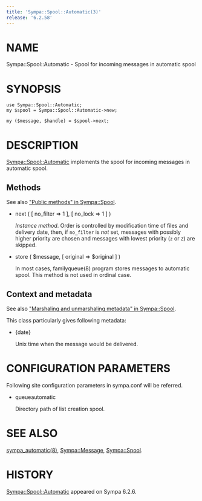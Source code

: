 ```yaml
---
title: 'Sympa::Spool::Automatic(3)'
release: '6.2.58'
---
```


# NAME

Sympa::Spool::Automatic - Spool for incoming messages in automatic spool

# SYNOPSIS

    use Sympa::Spool::Automatic;
    my $spool = Sympa::Spool::Automatic->new;

    my ($message, $handle) = $spool->next;

# DESCRIPTION

[Sympa::Spool::Automatic](./Sympa-Spool-Automatic.3.md) implements the spool for incoming messages in
automatic spool.

## Methods

See also ["Public methods" in Sympa::Spool](./Sympa-Spool.3.md#public-methods).

- next ( \[ no\_filter => 1 \], \[ no\_lock => 1 \] )

    _Instance method_.
    Order is controlled by modification time of files and delivery date, then,
    if `no_filter` is _not_ set,
    messages with possibly higher priority are chosen and
    messages with lowest priority (`z` or `Z`) are skipped.

- store ( $message, \[ original => $original \] )

    In most cases, familyqueue(8) program stores messages to automatic spool.
    This method is not used in ordinal case.

## Context and metadata

See also ["Marshaling and unmarshaling metadata" in Sympa::Spool](./Sympa-Spool.3.md#marshaling-and-unmarshaling-metadata).

This class particularly gives following metadata:

- {date}

    Unix time when the message would be delivered.

# CONFIGURATION PARAMETERS

Following site configuration parameters in sympa.conf will be referred.

- queueautomatic

    Directory path of list creation spool.

# SEE ALSO

[sympa\_automatic(8)](./sympa_automatic.8.md), [Sympa::Message](./Sympa-Message.3.md), [Sympa::Spool](./Sympa-Spool.3.md).

# HISTORY

[Sympa::Spool::Automatic](./Sympa-Spool-Automatic.3.md) appeared on Sympa 6.2.6.
